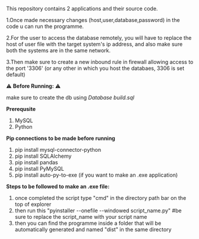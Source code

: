 This repository contains 2 applications and their source code.

1.Once made necessary changes (host,user,database,password) in the code u can run the programme.

2.For the user to access the database remotely, you will have to replace the host of user file with the target system's ip address, and also make sure both the systems are in the same network. 

3.Then make sure to create a new inbound rule in firewall allowing access to the port '3306' (or any other in which you host the databaes, 3306 is set default)

⚠️ **Before Running:** ⚠️

make sure to create the db using _Database build.sql_

**Prerequsite** 

1. MySQL
2. Python
            
**Pip connections to be made before running**

1. pip install mysql-connector-python
2. pip install SQLAlchemy
3. pip install pandas
4. pip install PyMySQL
5. pip install auto-py-to-exe (if you want to make an .exe application)

**Steps to be followed to make an .exe file:**

1. once completed the script type "cmd" in the directory path bar on the top of explorer
2. then run this "pyinstaller --onefile --windowed script_name.py" #be sure to replace the script_name with your script name
3. then you can find the programme inside a folder that will be automatically generated and named "dist" in the same directory
